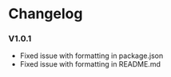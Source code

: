 # Changelog
### V1.0.1
* Fixed issue with formatting in package.json
* Fixed issue with formatting in README.md